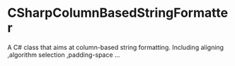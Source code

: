 # CSharpColumnBasedStringFormatter
A C# class that aims at column-based string formatting. Including aligning ,algorithm selection ,padding-space ... 
